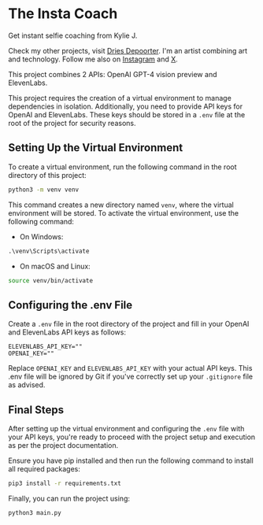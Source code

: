 
# The Insta Coach
Get instant selfie coaching from Kylie J.

Check my other projects, visit [Dries Depoorter](https://driesdepoorter.be).
I'm an artist combining art and technology. Follow me also on [Instagram](https://instagram.com/driesdepoorter) and [X](https://twitter.com/driesdepoorter).

This project combines 2 APIs: OpenAI GPT-4 vision preview and ElevenLabs.

This project requires the creation of a virtual environment to manage dependencies in isolation. Additionally, you need to provide API keys for OpenAI and ElevenLabs. These keys should be stored in a `.env` file at the root of the project for security reasons.

## Setting Up the Virtual Environment

To create a virtual environment, run the following command in the root directory of this project:

```bash
python3 -m venv venv
```

This command creates a new directory named `venv`, where the virtual environment will be stored. To activate the virtual environment, use the following command:

- On Windows:
```cmd
.\venv\Scripts\activate
```

- On macOS and Linux:
```bash
source venv/bin/activate
```

## Configuring the .env File

Create a `.env` file in the root directory of the project and fill in your OpenAI and ElevenLabs API keys as follows:

```env
ELEVENLABS_API_KEY=""
OPENAI_KEY=""
```

Replace `OPENAI_KEY` and `ELEVENLABS_API_KEY` with your actual API keys. This .env file will be ignored by Git if you've correctly set up your `.gitignore` file as advised.

## Final Steps

After setting up the virtual environment and configuring the `.env` file with your API keys, you're ready to proceed with the project setup and execution as per the project documentation.

Ensure you have pip installed and then run the following command to install all required packages:

```bash
pip3 install -r requirements.txt
```

Finally, you can run the project using:

```bash
python3 main.py
```
